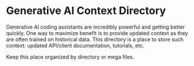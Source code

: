 # Generative AI Context Directory

Generative AI coding assistants are incredibly powerful and getting better quickly. One way to maximize benefit is to provide updated context as they are often trained on historical data. This directory is a place to store such context: updated API/client documentation, tutorials, etc.

Keep this place organized by directory or mega files.